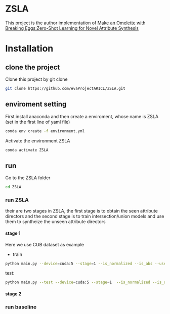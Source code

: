 # ZSLA
This project is the author implementation of [Make an Omelette with Breaking Eggs:Zero-Shot Learning for Novel Attribute Synthesis](https://arxiv.org/abs/2111.14182)

# Installation
## clone the project
Clone this project by git clone
```bash
git clone https://github.com/evaProjectARICL/ZSLA.git
```

## enviroment setting
First install anaconda and then create a enviroment, whose name is ZSLA (set in the first line of yaml file)
```bash
conda env create -f environment.yml
```
Activate the environment ZSLA
```bash
conda activate ZSLA
```

## run
Go to the ZSLA folder
```bash
cd ZSLA
```
### run ZSLA
their are two stages in ZSLA, the first stage is to obtain the seen attribute directors and the second stage is to train intersection/union models and use them to syntheize the unseen attribute directors 
#### stage 1
Here we use CUB dataset as example
- train
```bash
python main.py --device=cuda:5 --stage=1 --is_normalized --is_abs --use_location_info --cpt_weight=0.2 --umc_start=0  --output_PATH=/eva_data/hdd4/yu_hsuan_li/logic_kernel/output/stage1_cub
```
test: 
``` bash
python main.py --test --device=cuda:5 --stage=1  --is_normalized --is_abs --attributes_PATH=/eva_data/hdd4/yu_hsuan_li/logic_kernel/output/stage1_cub/classifier_10000.pth
```
#### stage 2

### run baseline
